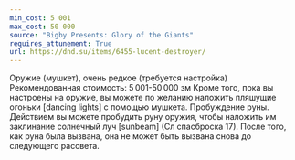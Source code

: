 ```yaml
---
min_cost: 5 001
max_cost: 50 000
source: "Bigby Presents: Glory of the Giants"
requires_attunement: True
url: https://dnd.su/items/6455-lucent-destroyer/
---
```


Оружие (мушкет), очень редкое (требуется настройка)
Рекомендованная стоимость: 5 001-50 000 зм
Кроме того, пока вы настроены на оружие, вы можете по желанию наложить пляшущие огоньки [dancing lights] с помощью мушкета.
Пробуждение руны. Действием вы можете пробудить руну оружия, чтобы наложить им заклинание солнечный луч [sunbeam] (Сл спасброска 17). После того, как руна была вызвана, она не может быть вызвана снова до следующего рассвета.